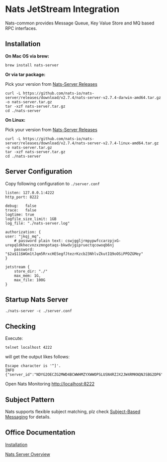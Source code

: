 # Nats JetStream Integration

Nats-common provides Message Queue, Key Value Store and MQ based RPC interfaces.

## Installation

**On Mac OS via brew:**

    brew install nats-server

**Or via tar package:**

Pick your version from [Nats-Server Releases](https://github.com/nats-io/nats-server/releases/)

    curl -L https://github.com/nats-io/nats-server/releases/download/v2.7.4/nats-server-v2.7.4-darwin-amd64.tar.gz -o nats-server.tar.gz
    tar -xzf nats-server.tar.gz 
    cd ./nats-server

**On Linux:**

Pick your version from [Nats-Server Releases](https://github.com/nats-io/nats-server/releases/)

    curl -L https://github.com/nats-io/nats-server/releases/download/v2.7.4/nats-server-v2.7.4-linux-amd64.tar.gz -o nats-server.tar.gz
    tar -xzf nats-server.tar.gz 
    cd ./nats-server

## Server Configuration

Copy following configuration to `./server.conf`

```
listen: 127.0.0.1:4222
http_port: 8222

debug:   false
trace:   false
logtime: true
logfile_size_limit: 1GB
log_file: "./nats-server.log"

authorization: {
user: "jkqj_mq",
    # password plain text: cswjggljrmpypwfccarzpjxG-urepqldkhecvnzxzmngotaqs-bkwdvjgipruectqcowoqb6nj
    password: "$2a$11$WGm1tJqm5RrxcHESegfJtezrKzcb23NhlvZkutIQ9oOSiPPDZGMey"
}

jetstream {
    store_dir: "./"
    max_mem: 1G,
    max_file: 100G
}
```

## Startup Nats Server

    ./nats-server -c ./server.conf

## Checking

Execute:    

    telnet localhost 4222

will get the output likes follows:

    Escape character is '^]'.
    INFO {"server_id":"NDYG2OECZG2MWD4BCWWHMZYXWWOPSLUSN4RZJX2JW4RMKNQNJSBG2DP6","server_name":"NDYG2OECZG2MWD4BCWWHMZYXWWOPSLUSN4RZJX2JW4RMKNQNJSBG2DP6","version":"2.7.4","proto":1,"git_commit":"a86b84a","go":"go1.17.8","host":"0.0.0.0","port":4222,"headers":true,"max_payload":1048576,"jetstream":true,"client_id":43,"client_ip":"::1"}

Open Nats Monitoring [http://localhost:8222](http://localhost:8222)

## Subject Pattern

Nats supports flexible subject matching, plz check [Subject-Based Messaging](https://docs.nats.io/nats-concepts/subjects) for details.

## Office Documentation

[Installation](https://docs.nats.io/running-a-nats-service/introduction)

[Nats Server Overview](https://docs.nats.io/)
